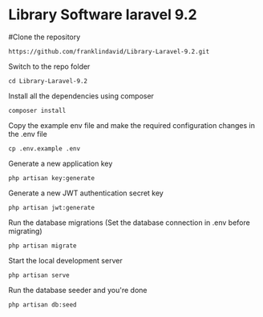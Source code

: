 # Library Software laravel 9.2
 
#Clone the repository

    https://github.com/franklindavid/Library-Laravel-9.2.git

Switch to the repo folder

    cd Library-Laravel-9.2

Install all the dependencies using composer

    composer install

Copy the example env file and make the required configuration changes in the .env file

    cp .env.example .env

Generate a new application key

    php artisan key:generate

Generate a new JWT authentication secret key

    php artisan jwt:generate

Run the database migrations (Set the database connection in .env before migrating)

    php artisan migrate

Start the local development server

    php artisan serve

Run the database seeder and you're done

    php artisan db:seed
